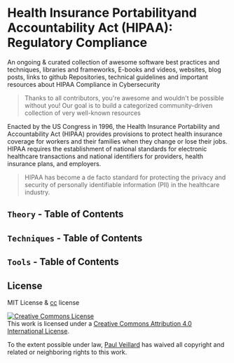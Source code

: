 # Health Insurance Portabilityand Accountability Act (HIPAA): Regulatory Compliance

An ongoing & curated collection of awesome software best practices and techniques, libraries and frameworks, E-books and videos, websites, blog posts, links to github Repositories, technical guidelines and important resources about HIPAA Compliance in Cybersecurity
> Thanks to all contributors, you're awesome and wouldn't be possible without you! Our goal is to build a categorized community-driven collection of very well-known resources

Enacted by the US Congress in 1996, the Health Insurance Portability and Accountability Act (HIPAA) provides provisions to protect health insurance coverage for workers and their families when they change or lose their jobs. HIPAA requires the establishment of national standards for electronic healthcare transactions and national identifiers for providers, health insurance plans, and employers.
> HIPAA has become a de facto standard for protecting the privacy and security of personally identifiable information (PII) in the healthcare industry.




## `Theory` - Table of Contents

## `Techniques` - Table of Contents

## `Tools` - Table of Contents




## License
MIT License & [cc](https://creativecommons.org/licenses/by/4.0/) license

<a rel="license" href="http://creativecommons.org/licenses/by/4.0/"><img alt="Creative Commons License" style="border-width:0" src="https://i.creativecommons.org/l/by/4.0/88x31.png" /></a><br />This work is licensed under a <a rel="license" href="http://creativecommons.org/licenses/by/4.0/">Creative Commons Attribution 4.0 International License</a>.

To the extent possible under law, [Paul Veillard](https://github.com/paulveillard/) has waived all copyright and related or neighboring rights to this work.
